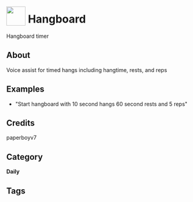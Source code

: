 # <img src="https://raw.githack.com/FortAwesome/Font-Awesome/master/svgs/solid/mountain.svg" card_color="#22A7F0" width="50" height="50" style="vertical-align:bottom"/> Hangboard
Hangboard timer

## About
Voice assist for timed hangs including hangtime, rests, and reps

## Examples
* "Start hangboard with 10 second hangs 60 second rests and 5 reps"

## Credits
paperboyv7

## Category
**Daily**

## Tags

